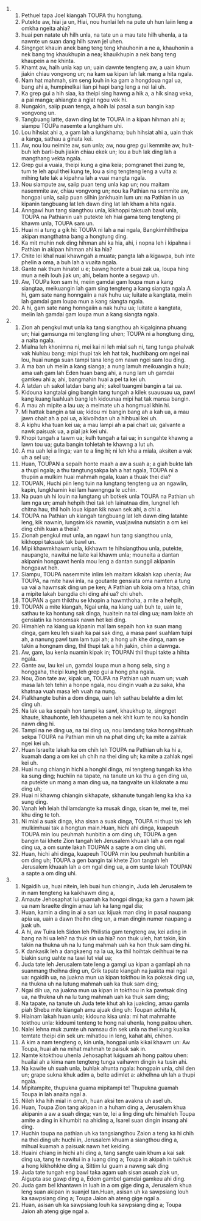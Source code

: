 <ol>
  <li>
    <ol>
      <li>Pethuel tapa Joel kiangah TOUPA thu hongtung.</li>
      <li>Putekte aw, hiai ja un, Hiai, nou hunlai leh na pute uh hun laiin leng a omkha ngeita ahia?</li>
      <li>huai pen natate uh hilh unla, na tate un a mau tate hilh uhenla, a ta nawnte un suan dang hilh sawn jel uhen.</li>
      <li>Singnget khauin anek bang teng teng khauhonin a ne a, khauhonin a nek bang tng khaukhupin a nea; khauikhupin a nek bang teng khaupein a ne khinta.</li>
      <li>Khamt aw, halh unla kap un; uain dawnte tengteng aw, a uain khum jiakin chiau vongvong un; na kam ua kipan lah lak mang a hita ngala.</li>
      <li>Nam hat mahmah, sim seng louh in ka gam a hongdoua ngal ua, bang ahi a, humpinelkai lian pi hapi bang leng a nei lai uh.</li>
      <li>Ka grep gui a hih siaa, ka theipi sing hawng a hik a, a hik sinag veka, a pai manga; ahiangte a ngiat ngou vek hi.</li>
      <li>Nungakin, saiip puan tenga, a hoih lai pasal a sun bangin kap vongvong un.</li>
      <li>Tangbuang latte, dawn ding lat te TOUPA in a kipan hihman ahi a; siampu TOUPa nasemte a lungkham uhi.</li>
      <li>Lou hihsiat ahi a, a gam lah a lungkhama; buh hihsiat ahi a, uain thak a kanga, sathau a ginata kei.</li>
      <li>Aw, nou lou neimite aw, sun unla; aw, nou grep gui kemmite aw, huit-buh leh barli-buh jiakin chiau ekek un; lou a buh lak ding lah a mangthang vekta ngala.</li>
      <li>Grep gui a vuaia, theipi kung a gina keia; pomgranet thei zung te, tum te leh apul thei kung te, lou a sing tengteng leng a vulta a: mihing tate lak a kipahna lah a vuai mangta ngala.</li>
      <li>Nou siampute aw, saiip puan teng unla kap un; nou maitam nasemmite aw, chiau vongvong un; nou ka Pathian na semmite aw, hongpai unla, saiip puan silhin jankhuain lum un: na Pathian in ua kipanin tangbuang lat leh dawn ding lat lah kham a hita ngala.</li>
      <li>Anngawl hun tang siangthou unla, kikhoppi taksuah bawl unla, TOUPA na Pathianin uah putekte leh hiai gama teng tengteng pi khawm unla, TOUPA sam un.</li>
      <li>Huai ni a tung a gik hi: TOUPA ni lah a nai ngala, Bangkimhihtheipa akipan mangthatna bang a hongtung ding.</li>
      <li>Ka mit muhin nek ding hihman ahi ka hia, ahi, i nopna leh i kipahna i Pathian in akipan hihman ahi ka hia?</li>
      <li>Chite lei khal nuai khawngah a muata; pangta lah a kigawpa, buh inte phelin a oma, a buh lah a vuaita ngala.</li>
      <li>Gante nak thum hinatel u e; bawng honte a buai zak ua, loupa hing mun a neih louh jiak un; ahi, belam honte a segawp uh.</li>
      <li>Aw, TOUPa kon sam hi, meiin gamdai gam loupa mun a kang siangtaa, meikuangin lah gam sing tengteng a kang siangta ngala.A hi, gam sate nang honngaiin a nak huhu ua; luitate a kangtata, meiin lah gamdai gam loupa mun a kang siangta ngala.</li>
      <li>A hi, gam sate nang honngaiin a nak huhu ua; luitate a kangtata, meiin lah gamdai gam loupa mun a kang siangta ngala.</li>
    </ol>
  </li>
  <li>
    <ol>
      <li>Zion ah pengkul mut unla ka tang siangthou ah kigalginna phuang un; hiai gamsunga mi tengteng ling uhen; TOUPA ni a hongtung ding, a naita ngala.</li>
      <li>Mialna leh khonimna ni, mei kai ni leh mial sah ni, tang tunga phalvak vak hiuhiau bang; mipi thupi tak leh hat tak, huchibang om ngei nai lou, huai nunga suan tampi tana leng om nawn ngei sam lou ding.</li>
      <li>A ma ban uh meiin a kang sianga; a nung lamuh meikuangin a hula; ama uah gam lah Eden huan bang ahi, a nung lam uh gamdai gamkeu ahi a; ahi, bangmahin huai a pel ta kei uh.</li>
      <li>A latdan uh sakol latdan bang ahi; sakol tuangmi bangin a tai ua.</li>
      <li>Kidouna kangtalai ging bangin tang tungah a kilek suausuau ua, pawl kang kuang luahluah bang leh kidounaa mipi hat tak mansa bangin.</li>
      <li>A mau ah mipite a lau ua; a melmate uh a hongmual khin hi.</li>
      <li>Mi hattak bangin a tai ua; kidou mi bangin bang ah a kah ua, a mau jawn chait ah a pai ua, a kivolhdan uh a hihbuai kei uh.</li>
      <li>A kiphu kha tuan kei ua; a mau lampi ah a pai chait ua; galvante a nawk paisuak ua, a pial jak kei uhi.</li>
      <li>Khopi tungah a tawm ua; kulh tungah a tai ua; in sungahte khawng a lawn tou ua; guta bangin tohletah te khawng a lut uh.</li>
      <li>A ma uah lei a linga; van te a ling hi; ni leh kha a miala, aksiten a vak uh a sel ua;</li>
      <li>Huan, TOUPAN a sepaih honte maah a aw a suah a; a giah bukte lah a thupi ngala; a thu tangtungsakpa lah a hat ngala, TOUPA ni a thupiin a mulkim huai mahmah ngala, kuan a thuak thei dia?</li>
      <li>TOUPAN, Huchi piin leng tuin na lungtang tengteng ua an ngawlin, kapin, lungkhamin kei lam hawngnga le uchin.</li>
      <li>Na puan uh hi louin na lungtang uh botkek unla TOUPA na Pathian uh lam nga un; amah hehpih thei tak leh lainatnaa dim, lungnel leh chitna hau, thil hoih loua kipan kik nawn sek ahi, a chi a.</li>
      <li>TOUPA na Pathian uh kiangah tangbuang lat leh dawn ding latahte leng, kik nawnin, lungsim kik nawnin, vualjawlna nutsiatin a om kei ding chih kuan a theia?</li>
      <li>Zionah pengkul mut unla, an ngawl hun tang siangthou unla, kikhoppi taksuak tak bawl un.</li>
      <li>Mipi khawmkhawm unla, kikhawm te hihsiangthou unla, putekte, naupangte, nawitui ne laite kai khawm unla; mouneita a dantan akipanin hongpawt henla mou leng a dantan sunggil akipanin hongpawt heh.</li>
      <li>Siampu, TOUPA nasemmite inlim leh maitam kikalah kap uhenla; Aw TOUPA, na mite hawi inla, na goutante gensiata oma namten a tung ua vai a hawmsak ding un pe ken; A Pathian uh koia om a hitaa, chiin a mipite lakah bangdia chi ding ahi ua? chi uheh.</li>
      <li>TOUPAN a gam thikthu se khopin a hawmthoha, a mite a hehpih,</li>
      <li>TOUPAN a mite kiangah, Ngai unla, na kiang uah buh te, uain te, sathau te ka hontung sak dinga, huaitein na tai ding ua; nam lakte ah gensiatin ka honomsak nawn het kei ding.</li>
      <li>Himahleh na kiang ua kipanin mal lam sepaih hon ka suan mang dinga, gam keu leh siaah ka pai sak ding, a masa pawl suahlam tuipi ah, a nanung pawl tum lam tupi ah; a hong uih khe dinga, nam se takin a hongnam ding, thil thupi tak a hih jiakin, chiin a dawnga.</li>
      <li>Aw, gam, lau kenla nuamin kipak in; TOUPAN thil thupi takte a hihta ngala.</li>
      <li>Gante aw, lau kei un, gamdai loupa mun a hong sela, sing a honggaha, theipi kung leh grep gui a hong pha ngala.</li>
      <li>Nou, Zion tate aw, kipak un, TOUPA na Pathian uah nuam un; vuah masa lah teh tehin a honpe ngala, nou dingin vuah a zu saka, kha khatnaa vuah masa leh vuah na nung.</li>
      <li>Pialkhangte buhin a dom dinga, uain leh sathau belahte a dim let ding uh.</li>
      <li>Na lak ua ka sepaih hon tampi ka sawl, khaukhup te, singnget khaute, khauhonte, leh khaupeten a nek khit kum te nou ka hondin nawn ding hi.</li>
      <li>Tampi na ne ding ua, na tai ding ua, nou lamdang taka honngaihtuah sekpa TOUPA na Pathian min uh na phat ding uh; ka mite a zahlak ngei kei uh.</li>
      <li>Huan Israelte lakah ka om chih leh TOUPA na Pathian uh ka hi a, kuamah dang a om kei uh chih na thei ding uh; ka mite a zahlak ngei kei uh.</li>
      <li>Huai nung chiangin hichi a honghi dinga, mi tengteng tungah ka kha ka sung ding; huchiin na tapate, na tanute un ka thu a gen ding ua, na putekte un mang a man ding ua, na tangvalte un kilaknate a mu ding uh;</li>
      <li>Huai ni khawng chiangin sikhapate, skhanute tungah leng ka kha ka sung ding.</li>
      <li>Vanah leh leiah thillamdangte ka musak dinga, sisan te, mei te, mei khu ding te toh.</li>
      <li>Ni mial a suak dinga, kha sisan a suak dinga, TOUPA ni thupi tak leh mulkimhuai tak a hongtun main.Huan, hichi ahi dinga, kuapeuh TOUPA min lou peuhmah hunbitin a om ding uh; TOUPA a gen bangin tai khete Zion tangah leh Jerusalem khuaah lah a om ngal ding ua, a om sunte lakah TOUPAN a sapte a om ding uhi.</li>
      <li>Huan, hichi ahi dinga, kuapeuh TOUPA min lou peuhmah hunbitin a om ding uh; TOUPA a gen bangin tai khete Zion tangah leh Jerusalem khuaah lah a om ngal ding ua, a om sunte lakah TOUPAN a sapte a om ding uhi.</li>
    </ol>
  </li>
  <li>
    <ol>
      <li>Ngaidih ua, huai nitein, leh buai hun chiangin, Juda leh Jerusalem te in nam tengteng ka kaikhawm ding a,</li>
      <li>Amaute Jehosaphat lui guamah ka hongpi dinga; ka gam a hawm jak ua nam Israelte dingin amau lah ka lang ngal dia;</li>
      <li>Huan, kamin a ding in ai a san ua: kijuak man ding in pasal naupang apia ua, uain a dawn theihn ding un, a man dingin numer naupang a juak uh.</li>
      <li>A hi, aw Tuira leh Sidon leh Philistia gam tengteng aw, kei ading in bang na hi ua leh? na thuk sin ua hia? non thuk uleh, hat takin, kin takin na thukna uh na lu tung mahmah uah ka hon thuk sam ding hi.</li>
      <li>K dankasik leh a dangkaeng na la ua, ka thil hoihtak deihhuai te na biakin sung uahte na tawi lut vial ua;</li>
      <li>Juda tate leh Jerusalem tate leng a gamgi ua kipan a gamlapi ah na suanmang theihna ding un, Grik tapate kiangah na juakta mai ngal ua: ngaidih ua, na juakna mun ua kipan tokthou in ka poksak ding ua, na thukna uh na lutung mahmah uah ka thuk sam ding;</li>
      <li>Ngai dih ua, na juakna mun ua kipan in tokthou in ka pawtsak ding ua, na thukna uh na lu tung mahmah uah ka thuk sam ding;</li>
      <li>Na tapate, na tanute uh Juda tete khut ah ka juakding, amau gamla piah Sheba mite kiangah amu ajuak ding uh: Toupan achita hi,</li>
      <li>Hiainam lakah huan unla; kidouna kisa unla: mi hat mahmahte tokthou unla: kidoumi tenteng te hong nai uhenla, hong paitou uhen.</li>
      <li>Nalei lehna muk zumte uh namsau din sek unla na thei kung kuaika temtate theipi din sek un: mihatlou in leng, kahat ahi, chihen.</li>
      <li>A kim a nam tengteng o, kin unla, hongpai unla kikai khawm un: Aw Toupa, huai ah na mihat mahmah te paisuk sak in.</li>
      <li>Namte kitokthou uhenla Jehosaphat luiguam ah hong paitou uhen: huailai ah a kima nam tengteng tunga vaihawm dingin ka tusin ahi.</li>
      <li>Na kawite uh suah unla, buhlak ahunta ngala: hongpain unla, chil den un; grape sukna khuk adim a, belte adimlet a: akhelhna uh lah a thupi ngala.</li>
      <li>Mipitampite, thupukna guama mipitampi te! Thupukna guamah Toupa in lah anaita ngal a.</li>
      <li>Nileh kha hih mial in omuh, huan aksi ten avakna uh asel uh.</li>
      <li>Huan, Toupa Zion tang akipan in a huham ding a, Jerusalem khua akipanin a aw a suah dinga; van te, lei a ling ding uh: himahleh Toupa amite a ding in kihumbit na ahiding a, Isarel suan dingin insang ahi ding.</li>
      <li>Huchin toupa na pathian uh ka tangsiangthou Zaion a teng ka hi chih na thei ding uh: huchi in, Jerusalem khuam a siangthou ding a, mihual kuamah a paisuak nawn het keiding.</li>
      <li>Huaini chiang in hichi ahi ding a, tang sangte uain khum a kai sak ding ua, tang te nawitui in a luang ding a; Toupa in akipah in tuikhuk a hong kikhohkhe ding a, Sittim lui guam a nawng sak ding</li>
      <li>Juda tate tungah eng bawl taka agam uah sisan asuah ziak un, Aigupta ase gawp ding a, Edom gambel gamdai gamkeu ahi ding.</li>
      <li>Juda gam bel khantawn in luah in a om gige ding a, Jerusalem khua leng suan akipan in suanjel tan.Huan, asisan uh ka sawpsiang louh ka sawpsiang ding a; Toupa Jaion ah ateng gige ngal a.</li>
      <li>Huan, asisan uh ka sawpsiang louh ka sawpsiang ding a; Toupa Jaion ah ateng gige ngal a.</li>
    </ol>
  </li>
</ol>